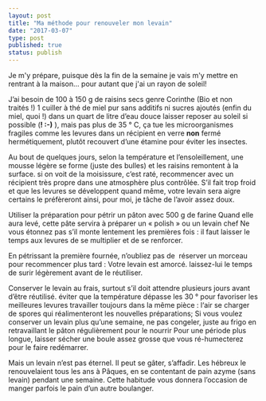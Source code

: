 ```yaml
---
layout: post
title: "Ma méthode pour renouveler mon levain"
date: "2017-03-07"
type: post
published: true
status: publish
---
```


Je m'y prépare, puisque dès la fin de la semaine je vais m'y mettre en rentrant à la maison... pour autant que j'ai un rayon de soleil!

J’ai besoin de 100 à 150 g de raisins secs genre Corinthe (Bio et non traités !) 1 cuiller à thé de miel pur sans additifs ni sucres ajoutés (enfin du miel, quoi !) dans un quart de litre d’eau douce laisser reposer au soleil si possible (**! :-)** ), mais pas plus de 35 ° C, ça tue les microorganismes fragiles comme les levures dans un récipient en verre **non** fermé hermétiquement, plutôt recouvert d’une étamine pour éviter les insectes.

Au bout de quelques jours, selon la température et l’ensoleillement, une mousse légère se forme (juste des bulles) et les raisins remontent à la surface. si on voit de la moisissure, c’est raté, recommencer avec un récipient très propre dans une atmosphère plus contrôlée. S’il fait trop froid et que les levures se développent quand même, votre levain sera aigre certains le préfèreront ainsi, pour moi, je tâche de l’avoir assez doux.

Utiliser la préparation pour pétrir un pâton avec 500 g de farine Quand elle aura levé, cette pâte servira à préparer un « polish » ou un levain chef Ne vous étonnez pas s’il monte lentement les premières fois : il faut laisser le temps aux levures de se multiplier et de se renforcer.

En pétrissant la première fournée, n’oubliez pas de  réserver un morceau pour recommencer plus tard : Votre levain est amorcé. laissez-lui le temps de surir légèrement avant de le réutiliser.

Conserver le levain au frais, surtout s’il doit attendre plusieurs jours avant d’être réutilisé. éviter que la température dépasse les 30 ° pour favoriser les meilleures levures travailler toujours dans la même pièce : l‘air se charger de spores qui réalimenteront les nouvelles préparations; Si vous voulez conserver un levain plus qu’une semaine, ne pas congeler, juste au frigo en retravaillant le pâton régulièrement pour le nourrir Pour une période plus longue, laisser sécher une boule assez grosse que vous ré-humecterez pour le faire redémarrer.

Mais un levain n’est pas éternel. Il peut se gâter, s’affadir. Les hébreux le renouvelaient tous les ans à Pâques, en se contentant de pain azyme (sans levain) pendant une semaine. Cette habitude vous donnera l’occasion de manger parfois le pain d’un autre boulanger.
